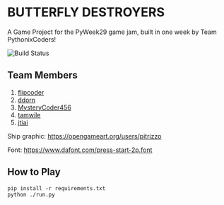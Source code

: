 # BUTTERFLY DESTROYERS

A Game Project for the PyWeek29 game jam, built in one week by Team PythonixCoders!

![Build Status](https://github.com/PythonixCoders/PyWeek29/workflows/Python%20application/badge.svg?branch=master)

## Team Members

1. [flipcoder](https://github.com/flipcoder/)
2. [ddorn](https://github.com/ddorn/)
3. [MysteryCoder456](https://github.com/MysteryCoder456/)
4. [tamwile](https://github.com/tamwile/)
5. [jtiai](https://github.com/jtiai/)

Ship graphic: https://opengameart.org/users/pitrizzo

Font: https://www.dafont.com/press-start-2p.font

## How to Play

```
pip install -r requirements.txt
python ./run.py
```
